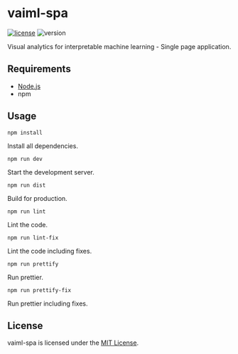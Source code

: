 # vaiml-spa

[![license](https://img.shields.io/badge/license-MIT-blue.svg)](https://github.com/laschuet/vaiml-spa/blob/master/LICENSE.txt)
![version](https://img.shields.io/badge/version-1.0.0-blue.svg)

Visual analytics for interpretable machine learning - Single page application.

## Requirements

* [Node.js](https://nodejs.org/en/)
* npm

## Usage

```
npm install
```
Install all dependencies.

```
npm run dev
```
Start the development server.

```
npm run dist
```
Build for production.

```
npm run lint
```
Lint the code.

```
npm run lint-fix
```
Lint the code including fixes.

```
npm run prettify
```
Run prettier.

```
npm run prettify-fix
```
Run prettier including fixes.

## License

vaiml-spa is licensed under the [MIT License](./LICENSE.txt).
